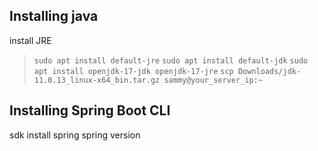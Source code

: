 
## Installing java

install JRE

>`sudo apt install default-jre`
>`sudo apt install default-jdk`
>`sudo apt install openjdk-17-jdk openjdk-17-jre`
>`scp Downloads/jdk-11.0.13_linux-x64_bin.tar.gz sammy@your_server_ip:~`

## Installing Spring Boot CLI

sdk install spring
spring version
